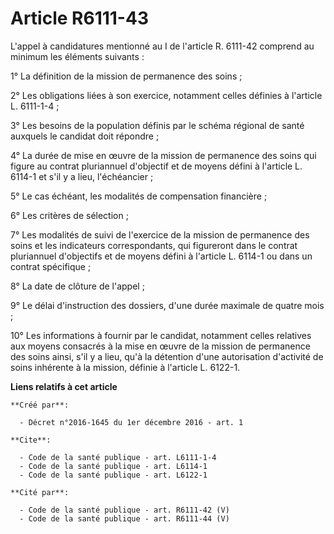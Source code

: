 # Article R6111-43

L'appel à candidatures mentionné au I de l'article R. 6111-42 comprend au minimum les éléments suivants : 

1° La définition de la mission de permanence des soins ; 

2° Les obligations liées à son exercice, notamment celles définies à l'article L. 6111-1-4 ; 

3° Les besoins de la population définis par le schéma régional de santé auxquels le candidat doit répondre ; 

4° La durée de mise en œuvre de la mission de permanence des soins qui figure au contrat pluriannuel d'objectif et de moyens
défini à l'article L. 6114-1 et s'il y a lieu, l'échéancier ; 

5° Le cas échéant, les modalités de compensation financière ; 

6° Les critères de sélection ; 

7° Les modalités de suivi de l'exercice de la mission de permanence des soins et les indicateurs correspondants, qui
figureront dans le contrat pluriannuel d'objectifs et de moyens défini à l'article L. 6114-1 ou dans un contrat spécifique ; 

8° La date de clôture de l'appel ; 

9° Le délai d'instruction des dossiers, d'une durée maximale de quatre mois ; 

10° Les informations à fournir par le candidat, notamment celles relatives aux moyens consacrés à la mise en œuvre de la
mission de permanence des soins ainsi, s'il y a lieu, qu'à la détention d'une autorisation d'activité de soins inhérente à la
mission, définie à l'article L. 6122-1.

**Liens relatifs à cet article**

	**Créé par**:

	  - Décret n°2016-1645 du 1er décembre 2016 - art. 1

	**Cite**:

	  - Code de la santé publique - art. L6111-1-4
	  - Code de la santé publique - art. L6114-1
	  - Code de la santé publique - art. L6122-1

	**Cité par**:

	  - Code de la santé publique - art. R6111-42 (V)
	  - Code de la santé publique - art. R6111-44 (V)
